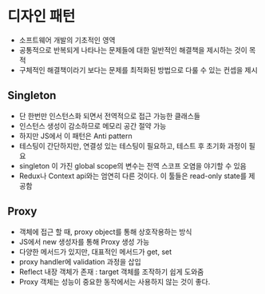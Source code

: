 # 디자인 패턴

- 소프트웨어 개발의 기초적인 영역
- 공통적으로 반복되게 나타나는 문제들에 대한 일반적인 해결책을 제시하는 것이 목적
- 구체적인 해결책이라기 보다는 문제를 최적화된 방법으로 다룰 수 있는 컨셉을 제시

## Singleton

- 단 한번만 인스턴스화 되면서 전역적으로 접근 가능한 클래스들
- 인스턴스 생성이 감소하므로 메모리 공간 절약 가능
- 하지만 JS에서 이 패턴은 Anti pattern
- 테스팅이 간단하지만, 연결성 있는 테스팅이 필요하고, 테스트 후 초기화 과정이 필요
- singleton 이 가진 global scope의 변수는 전역 스코프 오염을 야기할 수 있음
- Redux나 Context api와는 엄연히 다른 것이다. 이 툴들은 read-only state를 제공함

## Proxy

- 객체에 접근 할 때, proxy object를 통해 상호작용하는 방식
- JS에서 new 생성자를 통해 Proxy 생성 가능
- 다양한 메서드가 있지만, 대표적인 메서드가 get, set
- proxy handler에 validation 과정을 삽입
- Reflect 내장 객체가 존재 : target 객체를 조작하기 쉽게 도와줌
- Proxy 객체는 성능이 중요한 동작에서는 사용하지 않는 것이 좋다.
